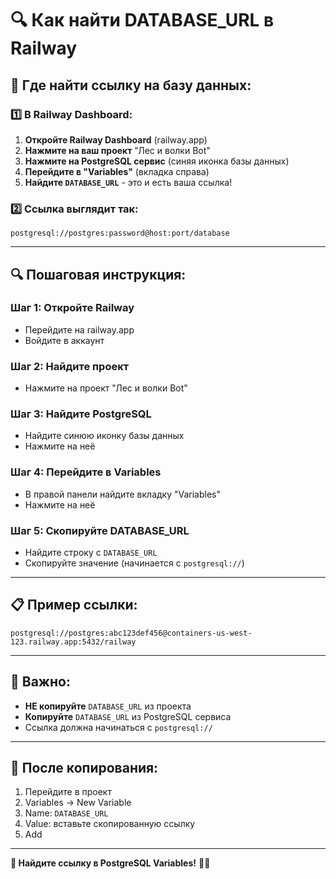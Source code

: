 # 🔍 Как найти DATABASE_URL в Railway

## 📍 **Где найти ссылку на базу данных:**

### 1️⃣ **В Railway Dashboard:**

1. **Откройте Railway Dashboard** (railway.app)
2. **Нажмите на ваш проект** "Лес и волки Bot"
3. **Нажмите на PostgreSQL сервис** (синяя иконка базы данных)
4. **Перейдите в "Variables"** (вкладка справа)
5. **Найдите `DATABASE_URL`** - это и есть ваша ссылка!

### 2️⃣ **Ссылка выглядит так:**
```
postgresql://postgres:password@host:port/database
```

---

## 🔍 **Пошаговая инструкция:**

### **Шаг 1: Откройте Railway**
- Перейдите на railway.app
- Войдите в аккаунт

### **Шаг 2: Найдите проект**
- Нажмите на проект "Лес и волки Bot"

### **Шаг 3: Найдите PostgreSQL**
- Найдите синюю иконку базы данных
- Нажмите на неё

### **Шаг 4: Перейдите в Variables**
- В правой панели найдите вкладку "Variables"
- Нажмите на неё

### **Шаг 5: Скопируйте DATABASE_URL**
- Найдите строку с `DATABASE_URL`
- Скопируйте значение (начинается с `postgresql://`)

---

## 📋 **Пример ссылки:**
```
postgresql://postgres:abc123def456@containers-us-west-123.railway.app:5432/railway
```

---

## 🚨 **Важно:**
- **НЕ копируйте** `DATABASE_URL` из проекта
- **Копируйте** `DATABASE_URL` из PostgreSQL сервиса
- Ссылка должна начинаться с `postgresql://`

---

## 🎯 **После копирования:**
1. Перейдите в проект
2. Variables → New Variable
3. Name: `DATABASE_URL`
4. Value: вставьте скопированную ссылку
5. Add

---

**🌲 Найдите ссылку в PostgreSQL Variables!** 🚂🐺
